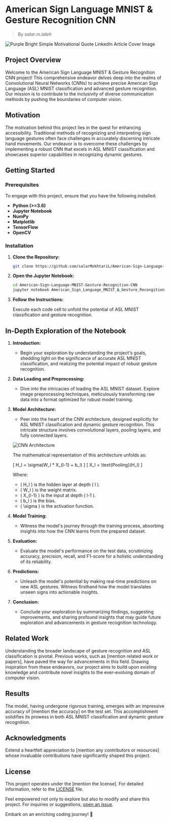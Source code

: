 
# American Sign Language MNIST & Gesture Recognition CNN

> By $salar.m.laleh$

![Purple Bright Simple Motivational Quote LinkedIn Article Cover Image ](https://github.com/salarMokhtariL/American-Sign-Language-MNIST-Gesture-Recognition-CNN/assets/75142232/736d422b-b9cb-4446-9782-a596f2d076f9)

## Project Overview

Welcome to the American Sign Language MNIST & Gesture Recognition CNN project! This comprehensive endeavor delves deep into the realms of Convolutional Neural Networks (CNNs) to achieve precise American Sign Language (ASL) MNIST classification and advanced gesture recognition. Our mission is to contribute to the inclusivity of diverse communication methods by pushing the boundaries of computer vision.

## Motivation

The motivation behind this project lies in the quest for enhancing accessibility. Traditional methods of recognizing and interpreting sign language gestures often face challenges in accurately discerning intricate hand movements. Our endeavor is to overcome these challenges by implementing a robust CNN that excels in ASL MNIST classification and showcases superior capabilities in recognizing dynamic gestures.

## Getting Started

### Prerequisites

To engage with this project, ensure that you have the following installed:

- **Python (>=3.6)**
- **Jupyter Notebook**
- **NumPy**
- **Matplotlib**
- **TensorFlow**
- **OpenCV**

### Installation

1. **Clone the Repository:**

    ```bash
    git clone https://github.com/salarMokhtariL/American-Sign-Language-MNIST-Gesture-Recognition-CNN.git
    ```

2. **Open the Jupyter Notebook:**

    ```bash
    cd American-Sign-Language-MNIST-Gesture-Recognition-CNN
    jupyter notebook American_Sign_Language_MNIST_&_Gesture_Recongition_CNN.ipynb
    ```

3. **Follow the Instructions:**

    Execute each code cell to unfold the potential of ASL MNIST classification and gesture recognition.

## In-Depth Exploration of the Notebook

1. **Introduction:**
   - Begin your exploration by understanding the project's goals, shedding light on the significance of accurate ASL MNIST classification, and realizing the potential impact of robust gesture recognition.

2. **Data Loading and Preprocessing:**
   - Dive into the intricacies of loading the ASL MNIST dataset. Explore image preprocessing techniques, meticulously transforming raw data into a format optimized for robust model training.

3. **Model Architecture:**
   - Peer into the heart of the CNN architecture, designed explicitly for ASL MNIST classification and dynamic gesture recognition. This intricate structure involves convolutional layers, pooling layers, and fully connected layers.

   ![CNN Architecture](path/to/cnn_diagram.png)

   The mathematical representation of this architecture unfolds as:

   \[ H_l = \sigma(W_l * X_{l-1} + b_l) \]
   \[ X_l = \text{Pooling}(H_l) \]

   Where:
   - \( H_l \) is the hidden layer at depth \( l \).
   - \( W_l \) is the weight matrix.
   - \( X_{l-1} \) is the input at depth \( l-1 \).
   - \( b_l \) is the bias.
   - \( \sigma \) is the activation function.

4. **Model Training:**
   - Witness the model's journey through the training process, absorbing insights into how the CNN learns from the prepared dataset.

5. **Evaluation:**
   - Evaluate the model's performance on the test data, scrutinizing accuracy, precision, recall, and F1-score for a holistic understanding of its reliability.

6. **Predictions:**
   - Unleash the model's potential by making real-time predictions on new ASL gestures. Witness firsthand how the model translates unseen signs into actionable insights.

7. **Conclusion:**
   - Conclude your exploration by summarizing findings, suggesting improvements, and sharing profound insights that may guide future exploration and advancements in gesture recognition technology.

## Related Work

Understanding the broader landscape of gesture recognition and ASL classification is pivotal. Previous works, such as [mention related work or papers], have paved the way for advancements in this field. Drawing inspiration from these endeavors, our project aims to build upon existing knowledge and contribute novel insights to the ever-evolving domain of computer vision.

## Results

The model, having undergone rigorous training, emerges with an impressive accuracy of [mention the accuracy] on the test set. This accomplishment solidifies its prowess in both ASL MNIST classification and dynamic gesture recognition.

## Acknowledgments

Extend a heartfelt appreciation to [mention any contributors or resources] whose invaluable contributions have significantly shaped this project.

## License

This project operates under the [mention the license]. For detailed information, refer to the [LICENSE](LICENSE) file.

Feel empowered not only to explore but also to modify and share this project. For inquiries or suggestions, [open an issue](https://github.com/salarMokhtariL/American-Sign-Language-MNIST-Gesture-Recognition-CNN/issues).

Embark on an enriching coding journey! 🚀

